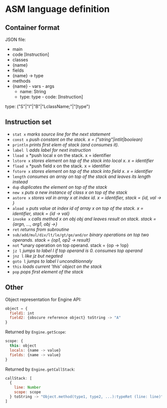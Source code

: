 ASM language definition
=======================

## Container format

JSON file:

- main
 - code [Instruction]
- classes
 - {name} 
  - fields
   - {name} -> type
  - methods
   - {name}
    - vars
    - args
     - name: String
     - type: type
    - code: [Instruction]

type: ("S"|"I"|"B"|"LclassName;"|"[type")

## Instruction set

- `stat x`    *marks source line for the next statement*
- `const x`   *push constant on the stack. x = ("string"|intlit|boolean)*
- `println`   *prints first elem of stack (and consumes it).*
- `label l`   *adds label for next instruction*
- `lload x`   *push local x on the stack. x = identifier
- `lstore x`  *stores element on top of the stack into local x. x = identifier*
- `fload x`   *push field x on the stack. x = identifier
- `fstore x`  *stores element on top of the stack into field x. x = identifier*
- `length`    *consumes an array on top of the stack and leaves its length instead*
- `dup`       *duplicates the element on top of the stack*
- `new x`     *puts a new instance of class x on top of the stack*
- `astore x`  *stores val in array x at index id. x = identifier, stack = {id, val -> }*
- `aload x`   *puts value at index id of array x on top of the stack. x = identifier, stack = {id -> val}*
- `invoke x`  *calls method x on obj obj and leaves result on stack. stack = {argn, ..., arg1, obj ->}*
- `ret`       *returns from subroutine*
- `sub/add/mul/div/lt/le/gt/ge/and/or`  *binary operations on top two operands. stack = {op1, op2 -> result}*
- `not`       *unary operation on top operand. stack = {op -> !op}
- `jz l`      *jumps to label l if top operand is 0. consumes top operand*
- `jnz l`     *like jz but negated*
- `goto l`    *jumps to label l unconditionnaly*
- `this`      *loads current 'this' object on the stack*
- `pop`       *pops first element of the stack*

## Other

Object representation for Engine API:
```javascript
object = {
  field1: int
  field2: {obscure reference object} toString -> "A"
}
```

Returned by `Engine.getScope`:
```javascript
scope: {
  this: object
  locals: {name -> value}
  fields: {name -> value}
}
```

Returned by `Engine.getCallStack`:
```javascript
callStack: [
  {
    line: Number
    scope: scope
  } toString -> "Object.method(type1, type2, ...):typeRet (line: line)"
]
```